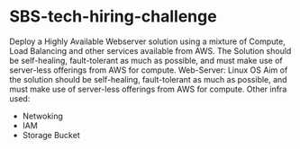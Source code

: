 # SBS-tech-hiring-challenge

Deploy a Highly Available Webserver solution using a mixture of Compute, Load Balancing and other services available from AWS. 
The Solution should be self-healing, fault-tolerant as much as possible, and must make use of server-less offerings from AWS for compute.
Web-Server: Linux OS
Aim of the solution should be self-healing, fault-tolerant as much as possible, and must make use of server-less offerings from AWS for compute.
Other infra used: 
  - Netwoking
  - IAM
  - Storage Bucket
